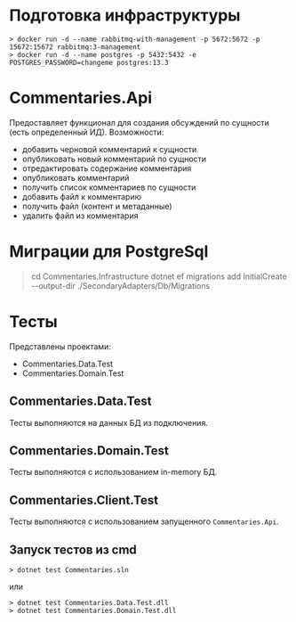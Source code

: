 # Подготовка инфраструктуры
    > docker run -d --name rabbitmq-with-management -p 5672:5672 -p 15672:15672 rabbitmq:3-management
    > docker run -d --name postgres -p 5432:5432 -e POSTGRES_PASSWORD=changeme postgres:13.3

# Commentaries.Api
Предоставляет функционал для создания обсуждений по сущности (есть определенный ИД).
Возможности:
- добавить черновой комментарий к сущности
- опубликовать новый комментарий по сущности
- отредактировать содержание комментария
- опубликовать комментарий
- получить список комментариев по сущности
- добавить файл к комментарию
- получить файл (контент и метаданные)
- удалить файл из комментария

# Миграции для PostgreSql
> cd Commentaries.Infrastructure
> dotnet ef migrations add InitialCreate --output-dir ./SecondaryAdapters/Db/Migrations

# Тесты
Представлены проектами:
- Commentaries.Data.Test
- Commentaries.Domain.Test

## Commentaries.Data.Test
Тесты выполняются на данных БД из подключения.

## Commentaries.Domain.Test
Тесты выполняются с использованием in-memory БД.

## Commentaries.Client.Test
Тесты выполняются с использованием запущенного `Commentaries.Api`.

## Запуск тестов из cmd
    > dotnet test Commentaries.sln

или

    > dotnet test Commentaries.Data.Test.dll
    > dotnet test Commentaries.Domain.Test.dll
